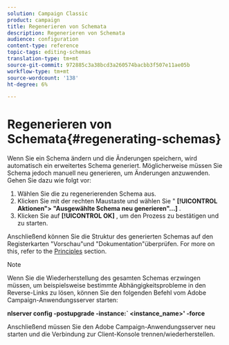 ```yaml
---
solution: Campaign Classic
product: campaign
title: Regenerieren von Schemata
description: Regenerieren von Schemata
audience: configuration
content-type: reference
topic-tags: editing-schemas
translation-type: tm+mt
source-git-commit: 972885c3a38bcd3a260574bacbb3f507e11ae05b
workflow-type: tm+mt
source-wordcount: '138'
ht-degree: 6%

---
```



# Regenerieren von Schemata{#regenerating-schemas}

Wenn Sie ein Schema ändern und die Änderungen speichern, wird automatisch ein erweitertes Schema generiert. Möglicherweise müssen Sie Schema jedoch manuell neu generieren, um Änderungen anzuwenden. Gehen Sie dazu wie folgt vor:

1. Wählen Sie die zu regenerierenden Schema aus.
1. Klicken Sie mit der rechten Maustaste und wählen Sie &quot; **[!UICONTROL Aktionen&quot;> &quot;Ausgewählte Schema neu generieren&quot;...]** .
1. Klicken Sie auf **[!UICONTROL OK]** , um den Prozess zu bestätigen und zu starten.

Anschließend können Sie die Struktur des generierten Schemas auf den Registerkarten &quot;Vorschau&quot;und &quot;Dokumentation&quot;überprüfen. For more on this, refer to the [Principles](../../configuration/using/data-schemas.md#principles) section.

>[!NOTE]
>
>Wenn Sie die Wiederherstellung des gesamten Schemas erzwingen müssen, um beispielsweise bestimmte Abhängigkeitsprobleme in den Reverse-Links zu lösen, können Sie den folgenden Befehl vom Adobe Campaign-Anwendungsserver starten:
>
>**nlserver config -postupgrade -instance:` &lt;instance_name>&#39; -force**
>
>Anschließend müssen Sie den Adobe Campaign-Anwendungsserver neu starten und die Verbindung zur Client-Konsole trennen/wiederherstellen.

